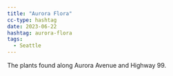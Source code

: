 ```yaml
---
title: "Aurora Flora"
cc-type: hashtag
date: 2023-06-22
hashtag: aurora-flora
tags:
  - Seattle
---
```

The plants found along Aurora Avenue and Highway 99.
